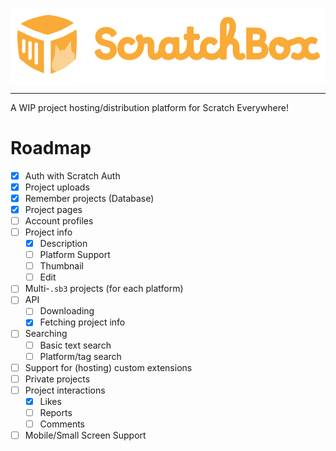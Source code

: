 <p align="center">
    <img alt="ScratchBox" src="public/scratchbox-logo-full.svg">
</p>

---

A WIP project hosting/distribution platform for Scratch Everywhere!

# Roadmap

- [x] Auth with Scratch Auth
- [x] Project uploads
- [x] Remember projects (Database)
- [x] Project pages
- [ ] Account profiles
- [ ] Project info
  - [x] Description
  - [ ] Platform Support
  - [ ] Thumbnail
  - [ ] Edit
- [ ] Multi-`.sb3` projects (for each platform)
- [ ] API
  - [ ] Downloading
  - [x] Fetching project info
- [ ] Searching
  - [ ] Basic text search
  - [ ] Platform/tag search
- [ ] Support for (hosting) custom extensions
- [ ] Private projects
- [ ] Project interactions
  - [x] Likes
  - [ ] Reports
  - [ ] Comments
- [ ] Mobile/Small Screen Support
